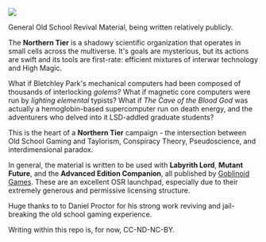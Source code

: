 ![](http://i.imgur.com/xsT6IPR.png)

General Old School Revival Material, being written relatively publicly. 

The __Northern Tier__ is a shadowy scientific organization that operates in small cells across the multiverse. It's goals are mysterious, but its actions are swift and its tools are first-rate: efficient mixtures of interwar technology and High Magic.

What if Bletchley Park's mechanical computers had been composed of thousands of interlocking *golems*? What if magnetic core computers were run by *lighting elemental* typists? What if *The Cave of the Blood God* was actually a hemoglobin-based supercomputer run on death energy, and the adventurers who delved into it LSD-addled graduate students?

This is the heart of a __Northern Tier__ campaign - the intersection between Old School Gaming and Taylorism, Conspiracy Theory, Pseudoscience, and interdimensional paradox.

In general, the material is written to be used with __Labyrith Lord__, __Mutant Future__, and the __Advanced Edition Companion__, all published by [Goblinoid Games](http://www.goblinoidgames.com/). These are an excellent OSR launchpad, especially due to their extremely generous and permissive licensing structure.

Huge thanks to to Daniel Proctor for his strong work reviving and jail-breaking the old school gaming experience.

Writing within this repo is, for now, CC-ND-NC-BY.
